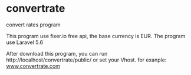 # convertrate
convert rates program

This program use fixer.io free api, the base currency is EUR.
The program use Laravel 5.6

After download this program, you can run http://localhost/convertrate/public/ or set your Vhost. for exanple: www.convertrate.com 
